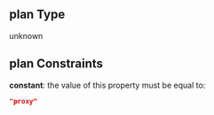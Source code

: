 ## plan Type

unknown

## plan Constraints

**constant**: the value of this property must be equal to:

```json
"proxy"
```
